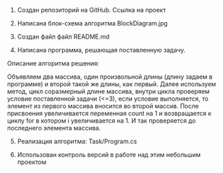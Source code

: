 1. Создан репозиторий на GitHub. Ссылка на проект

2. Написана блок-схема алгоритма BlockDiagram.jpg

3. Создан файл файл README.md

4. Написана программа, решающая поставленную задачу.


Описание алгоритма решения:

Объявляем два массива, один произвольной длины (длину задаем в программе) и второй такой же длины, как первый. Далее используем метод, цикл соразмерный длине массива, внутри цикла проверяем условие поставленной задачи (<=3), если условие выполняется, то элемент из первого массива вносится во второй массив. После присвоения увеличивается переменная count на 1 и возвращается к циклу for в котором i увеличивается на 1. И так проверяется до последнего элемента массива. 


5. Реализация алгоритма: Task/Program.cs

6. Использован контроль версий в работе над этим небольшим проектом
